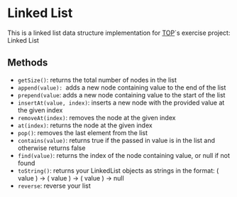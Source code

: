 # Linked List

This is a linked list data structure implementation for [TOP](https://www.theodinproject.com/lessons/javascript-linked-lists)`s exercise project: Linked List

## Methods

- `getSize()`: returns the total number of nodes in the list
- `append(value): `adds a new node containing value to the end of the list
- `prepend(value`: adds a new node containing value to the start of the list
- `insertAt(value, index)`: inserts a new node with the provided value at the given index
- `removeAt(index)`: removes the node at the given index
- `at(index)`: returns the node at the given index
- `pop()`: removes the last element from the list
- `contains(value)`: returns true if the passed in value is in the list and otherwise returns false
- `find(value)`: returns the index of the node containing value, or null if not found
- `toString()`: returns your LinkedList objects as strings in the format: ( value ) -> ( value ) -> ( value ) -> null
- `reverse`: reverse your list




